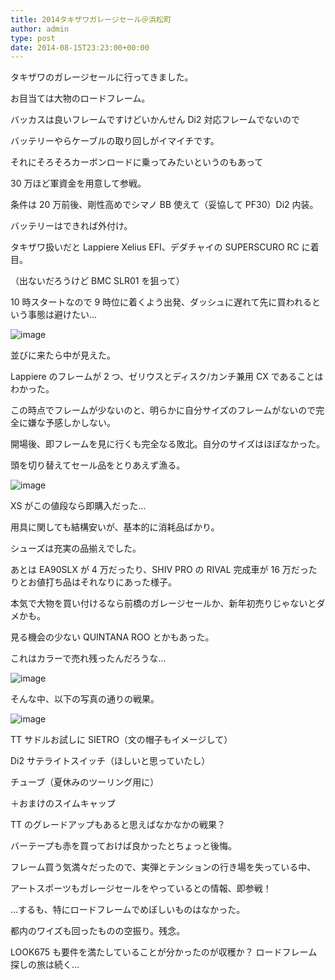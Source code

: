 ```yaml
---
title: 2014タキザワガレージセール＠浜松町
author: admin
type: post
date: 2014-08-15T23:23:00+00:00
---
```


タキザワのガレージセールに行ってきました。

お目当ては大物のロードフレーム。

バッカスは良いフレームですけどいかんせん Di2 対応フレームでないので

バッテリーやらケーブルの取り回しがイマイチです。

それにそろそろカーボンロードに乗ってみたいというのもあって

30 万ほど軍資金を用意して参戦。

条件は 20 万前後、剛性高めでシマノ BB 使えて（妥協して PF30）Di2 内装。

バッテリーはできれば外付け。

タキザワ扱いだと Lappiere Xelius EFI、デダチャイの SUPERSCURO RC に着目。

（出ないだろうけど BMC SLR01 を狙って）

10 時スタートなので 9 時位に着くよう出発、ダッシュに遅れて先に買われるという事態は避けたい…

![image](IMG_20140816_094922.jpg)

並びに来たら中が見えた。

Lappiere のフレームが 2 つ、ゼリウスとディスク/カンチ兼用 CX であることはわかった。

この時点でフレームが少ないのと、明らかに自分サイズのフレームがないので完全に嫌な予感しかしない。

開場後、即フレームを見に行くも完全なる敗北。自分のサイズはほぼなかった。

頭を切り替えてセール品をとりあえず漁る。

![image](IMG_20140816_101550.jpg)

XS がこの値段なら即購入だった…

用具に関しても結構安いが、基本的に消耗品ばかり。

シューズは充実の品揃えでした。

あとは EA90SLX が 4 万だったり、SHIV PRO の RIVAL 完成車が 16 万だったりとお値打ち品はそれなりにあった様子。

本気で大物を買い付けるなら前橋のガレージセールか、新年初売りじゃないとダメかも。

見る機会の少ない QUINTANA ROO とかもあった。

これはカラーで売れ残ったんだろうな…

![image](IMG_20140816_100344.jpg)

そんな中、以下の写真の通りの戦果。

![image](2014-08-1616.32.48.jpg)

TT サドルお試しに SIETRO（文の帽子もイメージして）

Di2 サテライトスイッチ（ほしいと思っていたし）

チューブ（夏休みのツーリング用に）

＋おまけのスイムキャップ

TT のグレードアップもあると思えばなかなかの戦果？

バーテープも赤を買っておけば良かったとちょっと後悔。

フレーム買う気満々だったので、実弾とテンションの行き場を失っている中、

アートスポーツもガレージセールをやっているとの情報、即参戦！

…するも、特にロードフレームでめぼしいものはなかった。

都内のワイズも回ったものの空振り。残念。

LOOK675 も要件を満たしていることが分かったのが収穫か？ ロードフレーム探しの旅は続く…
